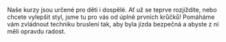 Naše kurzy jsou určené pro děti i dospělé. Ať už se teprve rozjíždíte, nebo chcete vylepšit styl, jsme tu pro vás od úplně prvních krůčků! Pomáháme vám zvládnout techniku bruslení tak, aby byla jízda bezpečná a abyste z ní měli opravdu radost.
